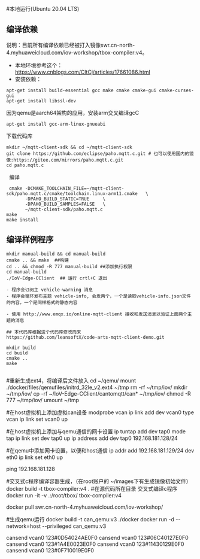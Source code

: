 #本地运行(Ubuntu 20.04 LTS)

## 编译依赖

说明：目前所有编译依赖已经被打入镜像swr.cn-north-4.myhuaweicloud.com/iov-workshop/tbox-compiler:v4。


- 本地环境参考这个：https://www.cnblogs.com/CltCj/articles/17661086.html
- 安装依赖：

```
apt-get install build-essential gcc make cmake cmake-gui cmake-curses-gui
apt-get install libssl-dev
```

因为qemu是aarch64架构的应用，安装arm交叉编译gcC

```
apt-get install gcc-arm-linux-gnueabi
```

下载代码库

```
mkdir ~/mqtt-client-sdk && cd ~/mqtt-client-sdk
git clone https://github.com/eclipse/paho.mqtt.c.git # 也可以使用国内的镜像:https://gitee.com/mirrors/paho.mqtt.c.git
cd paho.mqtt.c
```
 
编译

```
 cmake -DCMAKE_TOOLCHAIN_FILE=~/mqtt-client-sdk/paho.mqtt.c/cmake/toolchain.linux-arm11.cmake   \
       -DPAHO_BUILD_STATIC=TRUE     \
       -DPAHO_BUILD_SAMPLES=FALSE   \
       ~/mqtt-client-sdk/paho.mqtt.c
make 
make install
```

## 编译样例程序
```
mkdir manual-build && cd manual-build
cmake .. && make  ##构建 
cd .. && chmod -R 777 manual-build ##添加执行权限
cd manual-build
./IoV-Edge-CClient  ## 运行 crtl+C 退出

- 程序会订阅主 vehicle-warning 消息
- 程序会循环发布主题 vehicle-info, 会发两个，一个是读取vehicle-info.json文件的内容，一个是同样格式的静态内容

- 使用 http://www.emqx.io/online-mqtt-client 接收和发送消息以验证上面两个主题的消息

## 本代码库根据这个代码库修改而来
https://github.com/leansoftX/code-arts-mqtt-client-demo.git

mkdir build
cd build
cmake ..
make


```

#重新生成ext4，将编译后文件放入
cd ~/qemu/
mount ./docker/files/qemufiles/initrd_32le_v2.ext4 ~/tmp
rm -rf  ~/tmp/iov/
mkdir ~/tmp/iov/
cp -rf ~/IoV-Edge-CClient/cantomqtt/can* ~/tmp/iov/
chmod -R 777 ~/tmp/iov/
umount ~/tmp


#在host虚拟机上添加虚拟can设备
modprobe vcan
ip link add dev vcan0 type vcan
ip link set vcan0 up

#在host虚拟机上添加与qemu通信的网卡设置
ip tuntap add dev tap0 mode tap
ip link set dev tap0 up
ip address add dev tap0 192.168.181.128/24

#在qemu中添加网卡设置，以便和host通信
ip addr add 192.168.181.129/24 dev eth0
ip link set eth0 up

ping 192.168.181.128


#交叉式c程序编译容器生成，（在root账户的 ~/images下有生成镜像初始文件）
docker build -t tbox-compiler:v4 .
#在源代码所在目录 交叉式编译c程序
docker run -it -v .:/root/tbox/ tbox-compiler:v4


docker pull swr.cn-north-4.myhuaweicloud.com/iov-workshop/

#生成qemu运行
docker build -t can_qemu:v3 ./docker
docker run -d --network=host --privileged can_qemu:v3


cansend vcan0  123#0D54024AE0F0
cansend vcan0  123#06C40127E0F0
cansend vcan0  123#1A4E0023E0F0
cansend vcan0  123#11430129E0F0
cansend vcan0  123#0F710019E0F0


